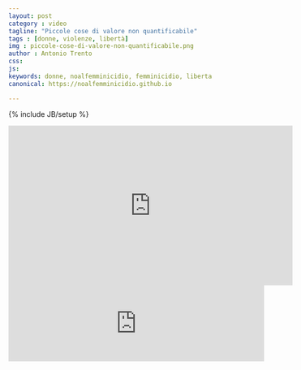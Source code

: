 ```yaml
---
layout: post
category : video
tagline: "Piccole cose di valore non quantificabile"
tags : [donne, violenze, libertà]
img : piccole-cose-di-valore-non-quantificabile.png
author : Antonio Trento
css: 
js: 
keywords: donne, noalfemminicidio, femminicidio, liberta
canonical: https://noalfemminicidio.github.io

---
```

{% include JB/setup %}

<iframe width="560" height="315" src="https://www.youtube.com/embed/Po16lsLfpMk" frameborder="0" allowfullscreen></iframe>

<div class="video-container">
	<iframe width="100%" height="auto" src="https://www.youtube.com/embed/Po16lsLfpMk" frameborder="0" allowfullscreen></iframe>
</div>
